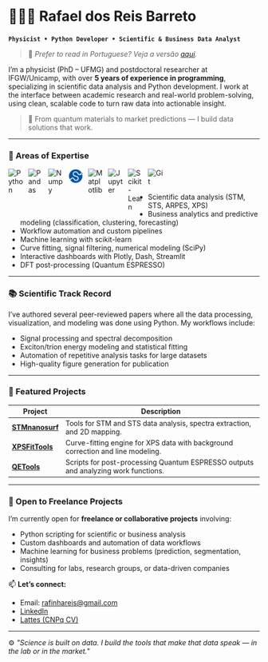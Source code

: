 # 👨🏻‍🔬 Rafael dos Reis Barreto

**`Physicist • Python Developer • Scientific & Business Data Analyst`**

> 📘 _Prefer to read in Portuguese? Veja a versão [aqui](README_Pt.md)._

I’m a physicist (PhD – UFMG) and postdoctoral researcher at IFGW/Unicamp, with over **5 years of experience in programming**, specializing in scientific data analysis and Python development. I work at the interface between academic research and real-world problem-solving, using clean, scalable code to turn raw data into actionable insight.

> 🧪 From quantum materials to market predictions — I build data solutions that work.

---

### 🧠 Areas of Expertise

<img align="left" alt="Python" width="30px" style="padding-right:10px;" src="https://cdn.jsdelivr.net/gh/devicons/devicon/icons/python/python-original.svg"/>
<img align="left" alt="Pandas" width="30px" style="padding-right:10px;" src="https://cdn.jsdelivr.net/gh/devicons/devicon/icons/pandas/pandas-original.svg"/>
<img align="left" alt="Numpy" width="30px" style="padding-right:10px;" src="https://cdn.jsdelivr.net/gh/devicons/devicon/icons/numpy/numpy-original.svg"/>
<img align="left" alt="SciPy" width="30px" style="padding-right:10px;" src="https://raw.githubusercontent.com/scipy/scipy/main/doc/source/_static/logo.svg"/>
<img align="left" alt="Matplotlib" width="30px" style="padding-right:10px;" src="https://cdn.jsdelivr.net/gh/devicons/devicon/icons/matplotlib/matplotlib-original.svg"/>
<img align="left" alt="Jupyter" width="30px" style="padding-right:10px;" src="https://cdn.jsdelivr.net/gh/devicons/devicon/icons/jupyter/jupyter-original.svg"/>
<img align="left" alt="Scikit-Learn" width="30px" style="padding-right:10px;" src="https://raw.githubusercontent.com/scikit-learn/scikit-learn/main/doc/logos/scikit-learn-logo.png"/>
<img align="left" alt="Git" width="30px" style="padding-right:10px;" src="https://cdn.jsdelivr.net/gh/devicons/devicon/icons/git/git-original.svg"/>
<br/><br/>

- Scientific data analysis (STM, STS, ARPES, XPS)
- Business analytics and predictive modeling (classification, clustering, forecasting)
- Workflow automation and custom pipelines
- Machine learning with scikit-learn
- Curve fitting, signal filtering, numerical modeling (SciPy)
- Interactive dashboards with Plotly, Dash, Streamlit
- DFT post-processing (Quantum ESPRESSO)

---

### 📚 Scientific Track Record

I’ve authored several peer-reviewed papers where all the data processing, visualization, and modeling was done using Python. My workflows include:
- Signal processing and spectral decomposition
- Exciton/trion energy modeling and statistical fitting
- Automation of repetitive analysis tasks for large datasets
- High-quality figure generation for publication

---

### 🔬 Featured Projects

| Project | Description |
|--------|-------------|
| [**STMnanosurf**](https://github.com/rafinhareis/STMnanosurf) | Tools for STM and STS data analysis, spectra extraction, and 2D mapping. |
| [**XPSFitTools**](https://github.com/rafinhareis/XPSFitTools) | Curve-fitting engine for XPS data with background correction and line modeling. |
| [**QETools**](https://github.com/rafinhareis/QETools) | Scripts for post-processing Quantum ESPRESSO outputs and analyzing work functions. |

---

### 💼 Open to Freelance Projects

I’m currently open for **freelance or collaborative projects** involving:

- Python scripting for scientific or business analysis
- Custom dashboards and automation of data workflows
- Machine learning for business problems (prediction, segmentation, insights)
- Consulting for labs, research groups, or data-driven companies

📫 **Let’s connect:**  
- Email: rafinhareis@gmail.com  
- [LinkedIn](https://linkedin.com/in/rafinhareis)  
- [Lattes (CNPq CV)](http://lattes.cnpq.br/XXXXXXXXXXXX)

---

⚙️ *"Science is built on data. I build the tools that make that data speak — in the lab or in the market."*
